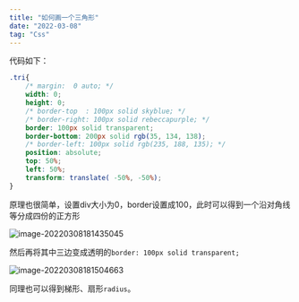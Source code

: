 ```yaml
---
title: "如何画一个三角形"
date: "2022-03-08"
tag: "Css"
---
```


代码如下：

```css
.tri{
    /* margin:  0 auto; */
    width: 0;
    height: 0;
    /* border-top  : 100px solid skyblue; */
    /* border-right: 100px solid rebeccapurple; */
    border: 100px solid transparent;
    border-bottom: 200px solid rgb(35, 134, 138);
    /* border-left: 100px solid rgb(235, 188, 135); */
    position: absolute;
    top: 50%;
    left: 50%;
    transform: translate( -50%, -50%);
}
```

原理也很简单，设置div大小为0，border设置成100，此时可以得到一个沿对角线等分成四份的正方形

![image-20220308181435045](https://jsd.cdn.zzko.cn/gh/Zhuxb-Clouds/PicDepot/img/202203081814102.png)

然后再将其中三边变成透明的`border: 100px solid transparent;`

![image-20220308181504663](https://jsd.cdn.zzko.cn/gh/Zhuxb-Clouds/PicDepot/img/202203081815699.png)

同理也可以得到梯形、扇形`radius`。

